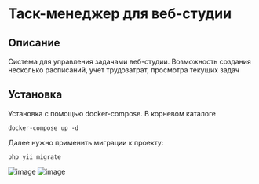 # Таск-менеджер для веб-студии
## Описание
Система для управления задачами веб-студии. Возможность создания несколько расписаний, учет трудозатрат, просмотра текущих задач

## Установка
Установка с помощью docker-compose. В корневом каталоге
```
docker-compose up -d
```
Далее нужно применить миграции к проекту:
```
php yii migrate
```

![image](https://github.com/Warh40k/taskmanager/assets/60140075/b9d47247-9ebc-46d6-899e-f7718c474282)
![image](https://github.com/Warh40k/taskmanager/assets/60140075/9555b294-f613-4a9b-9af7-414ec73f647e)
